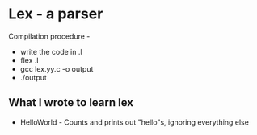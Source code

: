 Lex - a parser
============================================

Compilation procedure -
* write the code in <file-name>.l
* flex <file-name>.l
* gcc lex.yy.c -o output
* ./output


What I wrote to learn lex
--------------------------------------------

* HelloWorld - Counts and prints out "hello"s, ignoring everything else
